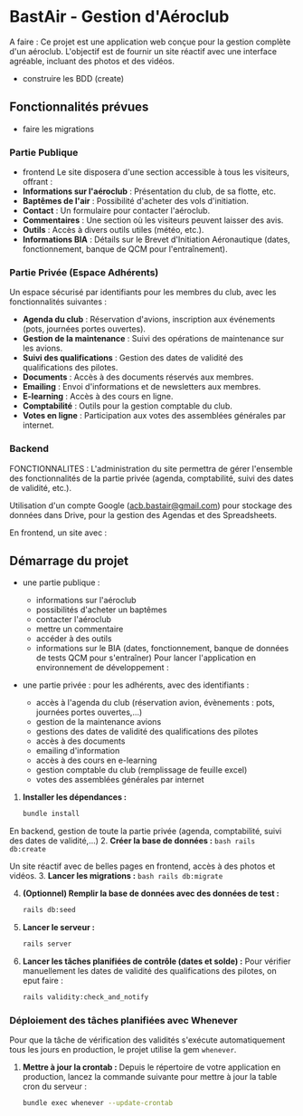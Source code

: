# BastAir - Gestion d'Aéroclub

A faire :
Ce projet est une application web conçue pour la gestion complète d'un aéroclub. L'objectif est de fournir un site réactif avec une interface agréable, incluant des photos et des vidéos.

- construire les BDD (create)
## Fonctionnalités prévues

- faire les migrations
### Partie Publique

- frontend
Le site disposera d'une section accessible à tous les visiteurs, offrant :
-   **Informations sur l'aéroclub** : Présentation du club, de sa flotte, etc.
-   **Baptêmes de l'air** : Possibilité d'acheter des vols d'initiation.
-   **Contact** : Un formulaire pour contacter l'aéroclub.
-   **Commentaires** : Une section où les visiteurs peuvent laisser des avis.
-   **Outils** : Accès à divers outils utiles (météo, etc.).
-   **Informations BIA** : Détails sur le Brevet d'Initiation Aéronautique (dates, fonctionnement, banque de QCM pour l'entraînement).

### Partie Privée (Espace Adhérents)

Un espace sécurisé par identifiants pour les membres du club, avec les fonctionnalités suivantes :
-   **Agenda du club** : Réservation d'avions, inscription aux événements (pots, journées portes ouvertes).
-   **Gestion de la maintenance** : Suivi des opérations de maintenance sur les avions.
-   **Suivi des qualifications** : Gestion des dates de validité des qualifications des pilotes.
-   **Documents** : Accès à des documents réservés aux membres.
-   **Emailing** : Envoi d'informations et de newsletters aux membres.
-   **E-learning** : Accès à des cours en ligne.
-   **Comptabilité** : Outils pour la gestion comptable du club.
-   **Votes en ligne** : Participation aux votes des assemblées générales par internet.

### Backend

FONCTIONNALITES :
L'administration du site permettra de gérer l'ensemble des fonctionnalités de la partie privée (agenda, comptabilité, suivi des dates de validité, etc.).

Utilisation d'un compte Google (acb.bastair@gmail.com) pour stockage des données dans Drive, pour la gestion des Agendas et des Spreadsheets.

En frontend, un site avec :
## Démarrage du projet

- une partie publique :
   - informations sur l'aéroclub
   - possibilités d'acheter un baptêmes
   - contacter l'aéroclub
   - mettre un commentaire
   - accéder à des outils
   - informations sur le BIA (dates, fonctionnement, banque de données de tests QCM pour s'entraîner)
Pour lancer l'application en environnement de développement :

- une partie privée : pour les adhérents, avec des identifiants :
   - accès à l'agenda du club (réservation avion, évènements : pots, journées portes ouvertes,...)
   - gestion de la maintenance avions
   - gestions des dates de validité des qualifications des pilotes
   - accès à des documents
   - emailing d'information
   - accès à des cours en e-learning
   - gestion comptable du club (remplissage de feuille excel)
   - votes des assemblées générales par internet
1.  **Installer les dépendances :**
    ```bash
    bundle install
    ```

En backend, gestion de toute la partie privée (agenda, comptabilité, suivi des dates de validité,...)
2.  **Créer la base de données :**
    ```bash
    rails db:create
    ```

Un site réactif avec de belles pages en frontend, accès à des photos et vidéos.
3.  **Lancer les migrations :**
    ```bash
    rails db:migrate
    ```

4.  **(Optionnel) Remplir la base de données avec des données de test :**
    ```bash
    rails db:seed
    ```

5.  **Lancer le serveur :**
    ```bash
    rails server
    ```

6.  **Lancer les tâches planifiées de contrôle (dates et solde) :**
    Pour vérifier manuellement les dates de validité des qualifications des pilotes, on eput faire :
    ```bash
    rails validity:check_and_notify
    ```

### Déploiement des tâches planifiées avec Whenever

Pour que la tâche de vérification des validités s'exécute automatiquement tous les jours en production, le projet utilise la gem `whenever`.

1.  **Mettre à jour la crontab :**
    Depuis le répertoire de votre application en production, lancez la commande suivante pour mettre à jour la table cron du serveur :
    ```bash
    bundle exec whenever --update-crontab
    ```
